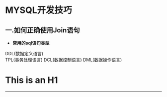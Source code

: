 
# MYSQL开发技巧  


## 一.如何正确使用Join语句


- **常用的sql语句类型**

DDL(数据定义语言) <br/>
TPL(事务处理语言)
DCL(数据控制语言)
DML(数据操作语言)

This is an H1
=======

* * *
